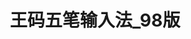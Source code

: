 ﻿---
id: 1100
title: "王码五笔输入法_98版"
weight: 1100
version: "1.4.2.9.1-1kord1k6xgs1"
updateTime: "2022-07-11T14:49:25"
debName: "http://113.24.212.22:8090/upload/file/fcitx-table-wmwb98_1.4.2.9.1-1kord1k6xgs1_all.deb"
debSize: "428KB"
command: "123"
---
